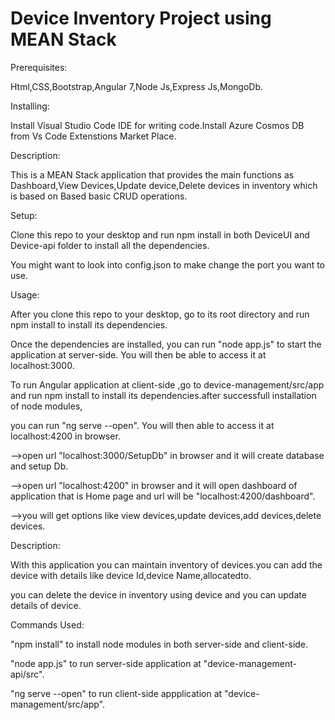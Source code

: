 # Device Inventory Project using MEAN Stack
Prerequisites:

Html,CSS,Bootstrap,Angular 7,Node Js,Express Js,MongoDb.

Installing:

Install Visual Studio Code IDE for writing code.Install Azure Cosmos DB from Vs Code Extenstions Market Place.

Description:

This is a MEAN Stack application that provides the main functions as Dashboard,View Devices,Update device,Delete devices in inventory which is based on Based basic CRUD operations.


Setup:

Clone this repo to your desktop and run npm install in both DeviceUI and Device-api folder to install all the dependencies.

You might want to look into config.json to make change the port you want to use.

Usage:

After you clone this repo to your desktop, go to its root directory and run npm install to install its dependencies.

Once the dependencies are installed, you can run "node app.js" to start the application at server-side. You will then be able to access it at localhost:3000.

To run Angular application at client-side ,go to device-management/src/app  and run npm install to install its dependencies.after successfull installation of node modules,

you can run "ng serve --open". You will then able to access it at localhost:4200 in browser.

-->open url "localhost:3000/SetupDb" in browser and it will create database and setup Db.

-->open url "localhost:4200" in browser and it will open dashboard of application that is Home page and url will be "localhost:4200/dashboard".

-->you will get options like view devices,update devices,add devices,delete devices.

Description:

With this application you can maintain inventory of devices.you can add the device with details like device Id,device Name,allocatedto.

you can delete the device in inventory using device and you can update details of device.

Commands Used:

"npm install" to install node modules in both server-side and client-side.

"node app.js" to run server-side application at "device-management-api/src".

"ng serve --open" to run client-side appplication at "device-management/src/app".







